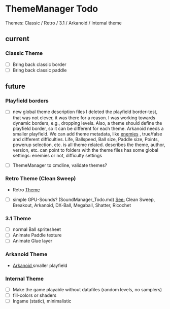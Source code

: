 # ThemeManager Todo

Themes: Classic / Retro / 3.1 / Arkanoid / Internal theme

## current

### Classic Theme

- [ ] Bring back classic border
- [ ] Bring back classic paddle

## future

### Playfield borders

- [ ] new global theme description files
  I deleted the playfield border-test, that was not clever, it was there for a reason.
  I was working towards dynamic borders, e.g., dropping levels.
  Also, a theme should define the playfield border, so it can be different for each theme.
  Arkanoid needs a smaller playfield.
  We can add theme metadata, like [enemies](../Physics%20&%20Timing/enemies.md) , true/false and different difficulties.
  Life, Ballspeed, Ball size, Paddle size, Points, powerup selection, etc. is all theme related.
  describes the theme, author, version, etc.
  can point to folders with the theme files
  has some global settings: enemies or not, difficulty settings

- [ ] ThemeManager to cmdline, validate themes?

### Retro Theme (Clean Sweep)

- Retro [Theme](Themes/Retro.md)
- [ ] simple GPU-Sounds? (SoundManager_Todo.md)
  [See:](../../Game/Intro.md) Clean Sweep, Breakout, Arkanoid, DX-Ball, Megaball, Shatter, Ricochet

### 3.1 Theme

- [ ] normal Ball spritesheet
- [ ] Animate Paddle texture
- [ ] Animate Glue layer

### Arkanoid Theme

- [Arkanoid ](Themes/Araknoid.md) smaller playfield

### Internal Theme

- [ ] Make the game playable without datafiles (random levels, no samplers)
- [ ] fill-colors or shaders
- [ ] Ingame (static), minimalistic
